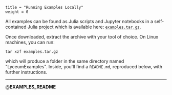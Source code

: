 ```@cfg
title = "Running Examples Locally"
weight = 0
```

All examples can be found as Julia scripts and Jupyter notebooks in a
self-contained Julia project which is available here:
[`examples.tar.gz`](https://docs.lyceum.ml/dev/static/examples.tar.gz).

Once downloaded, extract the archive with your tool of choice. On Linux machines, you can run:

```
tar xzf examples.tar.gz
```

which will produce a folder in the same directory named "LyceumExamples". Inside, you'll
find a `README.md`, reproduced below, with further instructions.

---

@__EXAMPLES_README__